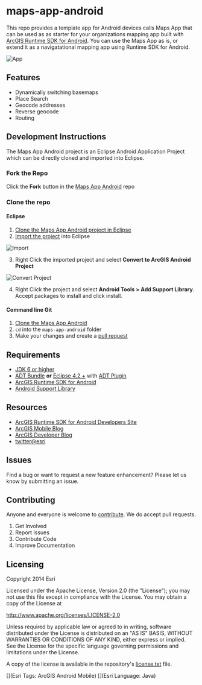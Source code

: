 maps-app-android
=======================

This repo provides a template app for Android devices calls Maps App that can be used as as starter for your organizations mapping app built with [ArcGIS Runtime SDK for Android](https://developers.arcgis.com/en/android/).  You can use the Maps App as is, or extend it as a navigatational mapping app using Runtime SDK for Android.

![App](https://raw.githubusercontent.com/Esri/maps-app-android/master/maps-app.png)

## Features
* Dynamically switching basemaps
* Place Search
* Geocode addresses
* Reverse geocode
* Routing

## Development Instructions
The Maps App Android project is an Eclipse Android Application Project which can be directly cloned and imported into Eclipse.  

### Fork the Repo
Click the **Fork** button in the [Maps App Android](https://github.com/Esri/maps-app-android) repo

### Clone the repo

#### Eclipse
1. [Clone the Maps App Android project in Eclipse](http://wiki.eclipse.org/EGit/User_Guide#Cloning_Remote_Repositories)
2. [Import the project](http://wiki.eclipse.org/EGit/User_Guide#Project_Import) into Eclipse

  ![Import](https://raw.githubusercontent.com/Esri/maps-app-android/master/import-project.png)

3. Right Click the imported project and select **Convert to ArcGIS Android Project**

  ![Convert Project](https://raw.githubusercontent.com/Esri/maps-app-android/master/convert-to-arcgis-project.png)

4. Right Click the project and select **Android Tools > Add Support Library**.  Accept packages to install and click install.

#### Command line Git
1. [Clone the Maps App Android](https://help.github.com/articles/fork-a-repo#step-2-clone-your-fork)
2. ```cd``` into the ```maps-app-android``` folder
3. Make your changes and create a [pull request](https://help.github.com/articles/creating-a-pull-request)

## Requirements
* [JDK 6 or higher](http://www.oracle.com/technetwork/java/javase/downloads/index.html)
* [ADT Bundle](http://developer.android.com/sdk/index.html) **or** [Eclipse 4.2 +](https://www.eclipse.org/downloads/) with [ADT Plugin](http://developer.android.com/tools/sdk/eclipse-adt.html)
* [ArcGIS Runtime SDK for Android](https://developers.arcgis.com/android/)
* [Android Support Library](http://developer.android.com/tools/support-library/index.html)

## Resources
* [ArcGIS Runtime SDK for Android Developers Site](https://developers.arcgis.com/android/)
* [ArcGIS Mobile Blog](http://blogs.esri.com/esri/arcgis/category/mobile/)
* [ArcGIS Developer Blog](http://blogs.esri.com/esri/arcgis/category/developer/)
* [twitter@esri](http://twitter.com/esri)

## Issues
Find a bug or want to request a new feature enhancement?  Please let us know by submitting an issue.

## Contributing
Anyone and everyone is welcome to [contribute](https://github.com/Esri/maps-app-android/blob/master/CONTRIBUTING.md). We do accept pull requests.

1. Get Involved
2. Report Issues
3. Contribute Code
4. Improve Documentation

## Licensing
Copyright 2014 Esri

Licensed under the Apache License, Version 2.0 (the "License"); you may not use this file except in compliance with the License. You may obtain a copy of the License at

http://www.apache.org/licenses/LICENSE-2.0

Unless required by applicable law or agreed to in writing, software distributed under the License is distributed on an "AS IS" BASIS, WITHOUT WARRANTIES OR CONDITIONS OF ANY KIND, either express or implied. See the License for the specific language governing permissions and limitations under the License.

A copy of the license is available in the repository's [license.txt](https://github.com/Esri/maps-app-android/blob/master/license.txt) file.

[](Esri Tags: ArcGIS Android Mobile)
[](Esri Language: Java)​
